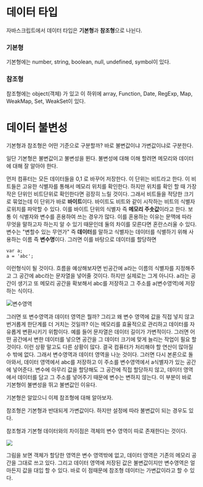 # 데이터 타입

자바스크립트에서 데이터 타입은 **기본형**과 **참조형**으로 나뉜다.

<h3>기본형</h3>
기본형에는 number, string, boolean, null, undefined, symbol이 있다.
<h3>참조형</h3>
참조형에는 object(객체) 가 있고 이 하위에 array, Function, Date, RegExp, Map, WeakMap, Set, WeakSet이 있다.

# 데이터 불변성

기본형과 참조형은 어떤 기준으로 구분할까? 바로 불변값이냐 가변값이냐로 구분한다.<br>

일단 기본형은 불변값이고 불변성을 뛴다. 불변성에 대해 이해 할려면 메모리와 데이터에 대해 잘 알아야 한다.

먼저 컴퓨터는 모든 데이터들을 0,1 로 바꾸어 저장한다. 이 단위는 비트라고 한다. 이 비트들은 고유한 식별자를 통해서 메모리 위치를 확인한다. 하지만 위치를 확인 할 때 가장 작은 단위인 비트단위로 확인한다면 굉장히 느릴 것이다. 그래서 비트들을 적당한 크기로 묶었는데 이 단위가 바로 **바이트**이다. 바이트도 비트와 같이 시작하는 비트의 식별자로위치를 파악할 수 있다. 이를 바이트 단위의 식별자 즉 **메모리 주솟값**이라고 한다. 보통 이 식별자와 변수를 혼용하여 쓰는 경우가 많다. 이를 혼용하는 이유는 문맥에 따라 무엇을 말하고자 하는지 알 수 있기 때문인데 둘의 차이를 모른다면 혼란스러울 수 있다. 변수는 "변할수 있는 무언가" 즉 **데이터**를 말하고 식별자는 데이터를 식별하기 위해 사용하는 이름 즉 **변수명**이다. 그러면 이를 바탕으로 데이터를 할당하면

    var a;
    a = 'abc';

이런형식이 될 것이다. 흐름을 예상해보자면 빈공간에 a라는 이름의 식별자를 지정해주고 그 공간에 abc라는 문자열을 넣어줄 것이다. 하지만 실제로는 그게 아니다. a라는 공간이 생기고 또 메모리 공간을 확보해서 abc를 저장하고 그 주소를 a(변수영역)에 저장하는 식이다.

![변수영역](https://images.velog.io/images/haesoohaesoo/post/a50d89b4-d4f9-4f09-b8f9-665dc16c349a/image.png)

그러면 또 변수영역과 데이터 영역은 뭘까? 그리고 왜 변수 영역에 값을 직접 넣지 않고 번거롭게 한단계를 더 거치는 것일까? 이는 메모리를 효율적으로 관리하고 데이터를 자유롭게 변환시키기 위함이다. 예를 들어 문자열은 데이터 길이가 가변적이다. 그러면 어떤 공간에서 변한 데이터를 넣으면 공간을 그 데이터 크기에 맞게 늘리는 작업이 필요 할 것이다. 이런 상황 말고도 다른 상황이 많다. 결국 컴퓨터가 처리해야 할 연산이 많아질 수 밖에 없다. 그래서 변수영역과 데이터 영역을 나눈 것이다. 그러면 다시 본론으로 돌아와서, 데이터 영역에서 abc를 저장하고 이 주소를 변수영역에서 a식별자가 있는 공간에 넣어준다. 변수에 아무리 값을 할당해도 그 공간에 직접 할당하지 않고, 데이터 영역에서 데이터를 담고 그 주소를 넣어주기 때문에 변수는 변하지 않는다. 이 부분이 바로 기본형이 불변성을 뛰고 불변값인 이유다.

기본형은 알았으니 이제 참조형에 대해 알아보자.

참조형은 기본형과 반대되게 가변값이다. 하지만 설정에 따라 불변값이 되는 경우도 있다.

참조형과 기본형 데이터와의 차이점은 객체의 변수 영역이 따로 존재한다는 것이다.

![](https://velog.velcdn.com/images%2Fk904808%2Fpost%2Fde410f51-6382-4687-b8c1-a1c8400697f2%2F%E1%84%89%E1%85%B3%E1%84%8F%E1%85%B3%E1%84%85%E1%85%B5%E1%86%AB%E1%84%89%E1%85%A3%E1%86%BA%202021-03-25%20%E1%84%8B%E1%85%A9%E1%84%8C%E1%85%A5%E1%86%AB%201.10.44.png)

그림을 보면 객체가 할당한 영역은 변수 영역밖에 없고, 데이터 영역은 기존의 메모리 공간을 그대로 쓰고 있다. 그리고 데이터 영역에 저장된 값은 불변값이지만 변수영역은 얼마든지 값을 대입 할 수 있다. 바로 이 점때문에 참조형 데이터는 가변값이라고 할 수 있다.

